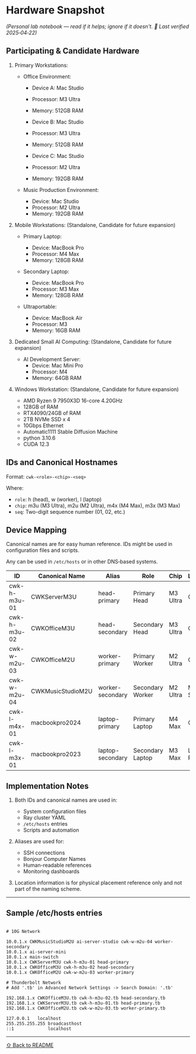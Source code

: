 # Hardware Snapshot 

*(Personal lab notebook — read if it helps; ignore if it doesn't. 🙂 Last verified 2025‑04‑22)*

## Participating & Candidate Hardware

1. Primary Workstations:

   - Office Environment:
     * Device A: Mac Studio
     * Processor: M3 Ultra
     * Memory: 512GB RAM

     * Device B: Mac Studio
     * Processor: M3 Ultra
     * Memory: 512GB RAM

     * Device C: Mac Studio
     * Processor: M2 Ultra
     * Memory: 192GB RAM
   
   - Music Production Environment:
     * Device: Mac Studio
     * Processor: M2 Ultra
     * Memory: 192GB RAM

2. Mobile Workstations: (Standalone, Candidate for future expansion)
   - Primary Laptop:
     * Device: MacBook Pro
     * Processor: M4 Max
     * Memory: 128GB RAM
   
   - Secondary Laptop:
     * Device: MacBook Pro
     * Processor: M3 Max
     * Memory: 128GB RAM
   
   - Ultraportable:
     * Device: MacBook Air
     * Processor: M3
     * Memory: 16GB RAM

3. Dedicated Small AI Computing: (Standalone, Candidate for future expansion)
   - AI Development Server:
     * Device: Mac Mini Pro
     * Processor: M4
     * Memory: 64GB RAM

4. Windows Workstation: (Standalone, Candidate for future expansion)

   - AMD Ryzen 9 7950X3D 16-core 4.20GHz
   - 128GB of RAM
   - RTX4090/24GB of RAM
   - 2TB NVMe SSD x 4
   - 10Gbps Ethernet
   - Automatic1111 Stable Diffusion Machine
   - python 3.10.6
   - CUDA 12.3

## IDs and Canonical Hostnames

Format: `cwk-<role>-<chip>-<seq>`

Where:
- `role`: h (head), w (worker), l (laptop)
- `chip`: m3u (M3 Ultra), m2u (M2 Ultra), m4x (M4 Max), m3x (M3 Max)
- `seq`: Two-digit sequence number (01, 02, etc.)

## Device Mapping

Canonical names are for easy human reference. IDs might be used in configuration files and scripts.

Any can be used in `/etc/hosts` or in other DNS‑based systems.

| ID | Canonical Name | Alias | Role | Chip | Location |
|----------------|----------------|-------|------|------|----------|
| cwk-h-m3u-01 | CWKServerM3U | head-primary | Primary Head | M3 Ultra | Office |
| cwk-h-m3u-02 | CWKOfficeM3U| head-secondary | Secondary Head | M3 Ultra | Office |
| cwk-w-m2u-03 | CWKOfficeM2U | worker-primary | Primary Worker | M2 Ultra | Office |
| cwk-w-m2u-04 | CWKMusicStudioM2U | worker-secondary | Secondary Worker | M2 Ultra | Music Studio |
| cwk-l-m4x-01 | macbookpro2024 | laptop-primary | Primary Laptop | M4 Max | Office |
| cwk-l-m3x-01 | macbookpro2023 | laptop-secondary | Secondary Laptop | M3 Max | Living Room |

## Implementation Notes

1. Both IDs and canonical names are used in:
   - System configuration files
   - Ray cluster YAML
   - `/etc/hosts` entries
   - Scripts and automation

2. Aliases are used for:
   - SSH connections
   - Bonjour Computer Names
   - Human-readable references
   - Monitoring dashboards

3. Location information is for physical placement reference only and not part of the naming scheme.

---

## Sample /etc/hosts entries

```plaintext

# 10G Network

10.0.1.x CWKMusicStudioM2U ai-server-studio cwk-w-m2u-04 worker-secondary
10.0.1.x ai-server-mini
10.0.1.x main-switch
10.0.1.x CWKServerM3U cwk-h-m3u-01 head-primary 
10.0.1.x CWKOfficeM3U cwk-h-m3u-02 head-secondary
10.0.1.x CWKOfficeM2U cwk-w-m2u-03 worker-primary

# Thunderbolt Network
# Add '.tb' in Advanced Network Settings -> Search Domain: '.tb'

192.168.1.x CWKOfficeM3U.tb cwk-h-m3u-02.tb head-secondary.tb
192.168.1.x CWKServerM3U.tb cwk-h-m3u-01.tb head-primary.tb
192.168.1.x CWKOfficeM2U.tb cwk-w-m2u-03.tb worker-primary.tb

127.0.0.1	localhost
255.255.255.255	broadcasthost
::1             localhost
```

---

[⇧ Back&nbsp;to&nbsp;README](../README.md)